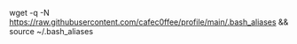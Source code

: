 wget -q -N https://raw.githubusercontent.com/cafec0ffee/profile/main/.bash_aliases && source ~/.bash_aliases
